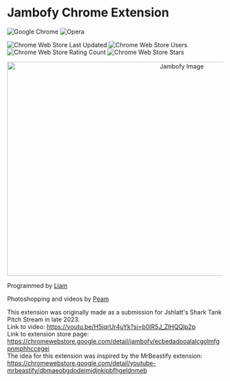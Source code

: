 # Jambofy Chrome Extension

![Google Chrome](https://img.shields.io/badge/Google%20Chrome-4285F4?style=for-the-badge&logo=GoogleChrome&logoColor=white)
![Opera](https://img.shields.io/badge/Opera-FF1B2D?style=for-the-badge&logo=Opera&logoColor=white)

![Chrome Web Store Last Updated](https://img.shields.io/chrome-web-store/last-updated/ecbedadooalalcgolmfgpnmphhccegei)
![Chrome Web Store Users](https://img.shields.io/chrome-web-store/users/ecbedadooalalcgolmfgpnmphhccegei)
![Chrome Web Store Rating Count](https://img.shields.io/chrome-web-store/rating-count/ecbedadooalalcgolmfgpnmphhccegei)
![Chrome Web Store Stars](https://img.shields.io/chrome-web-store/stars/ecbedadooalalcgolmfgpnmphhccegei?label=stars)

<p align="center">
  <img src="https://lh3.googleusercontent.com/Nw4bhfjeIqi9gXZXH1Jv9Qr7_oQb5ziM1r_yPh-PTZawSAan3M77cxazYB0CmR-nhlZIrAfrXB7JqXvcWJ4JkZK4=w640-h400-e365-rj-sc0x00ffffff" alt="Jambofy Image" width = "800" height="500" style="align-items=center; justify-content=center;" />
</p>

Programmed by [Liam](https://www.linkedin.com/in/liam-t-harrison/) 

Photoshopping and videos by [Peam](https://www.youtube.com/@Sopeamy)

This extension was originally made as a submission for Jshlatt's Shark Tank Pitch Stream in late 2023. 
<br />
Link to video:
https://youtu.be/H5iqrUr4uYk?si=b0lR5J_ZlHQQlp2p 
<br />
Link to extension store page:
https://chromewebstore.google.com/detail/jambofy/ecbedadooalalcgolmfgpnmphhccegei 
<br />
The idea for this extension was inspired by the MrBeastify extension:
<br />
https://chromewebstore.google.com/detail/youtube-mrbeastify/dbmaeobgdodeimjdjnkipbfhgeldnmeb
